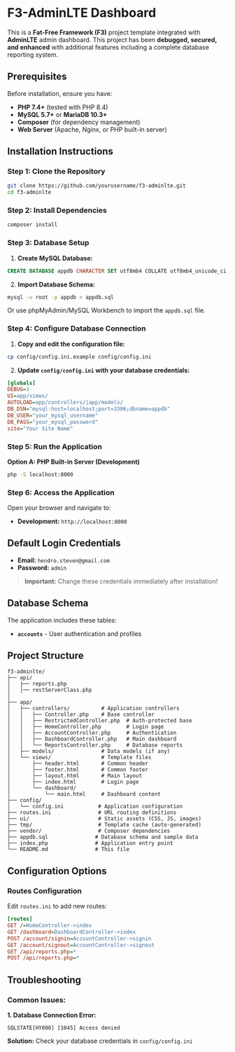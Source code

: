 # F3-AdminLTE Dashboard

This is a **Fat-Free Framework (F3)** project template integrated with **AdminLTE** admin dashboard. This project has been **debugged, secured, and enhanced** with additional features including a complete database reporting system.


## Prerequisites

Before installation, ensure you have:

- **PHP 7.4+** (tested with PHP 8.4)
- **MySQL 5.7+** or **MariaDB 10.3+**
- **Composer** (for dependency management)
- **Web Server** (Apache, Nginx, or PHP built-in server)

## Installation Instructions

### Step 1: Clone the Repository
```bash
git clone https://github.com/yourusername/f3-adminlte.git
cd f3-adminlte
```

### Step 2: Install Dependencies
```bash
composer install
```

### Step 3: Database Setup

1. **Create MySQL Database:**
```sql
CREATE DATABASE appdb CHARACTER SET utf8mb4 COLLATE utf8mb4_unicode_ci;
```

2. **Import Database Schema:**
```bash
mysql -u root -p appdb < appdb.sql
```

Or use phpMyAdmin/MySQL Workbench to import the `appdb.sql` file.

### Step 4: Configure Database Connection

1. **Copy and edit the configuration file:**
```bash
cp config/config.ini.example config/config.ini
```

2. **Update `config/config.ini` with your database credentials:**
```ini
[globals]
DEBUG=3
UI=app/views/
AUTOLOAD=app/controllers/|app/models/
DB_DSN="mysql:host=localhost;port=3306;dbname=appdb"
DB_USER="your_mysql_username"
DB_PASS="your_mysql_password"
site="Your Site Name"
```

### Step 5: Run the Application

**Option A: PHP Built-in Server (Development)**
```bash
php -S localhost:8000
```

### Step 6: Access the Application

Open your browser and navigate to:
- **Development:** `http://localhost:8000`

## Default Login Credentials

- **Email:** `hendro.steven@gmail.com`
- **Password:** `admin`

> **Important:** Change these credentials immediately after installation!

## Database Schema

The application includes these tables:

- **`accounts`** - User authentication and profiles

## Project Structure

```
f3-adminlte/
├── api/
│   ├── reports.php          
│   │── restServerClass.php    
│   
├── app/
│   ├── controllers/          # Application controllers
│   │   ├── Controller.php    # Base controller
│   │   ├── RestrictedController.php  # Auth-protected base
│   │   ├── HomeController.php        # Login page
│   │   ├── AccountController.php     # Authentication
│   │   ├── DashboardController.php   # Main dashboard
│   │   └── ReportsController.php     # Database reports
│   ├── models/               # Data models (if any)
│   └── views/                # Template files
│       ├── header.html       # Common header
│       ├── footer.html       # Common footer
│       ├── layout.html       # Main layout
│       ├── index.html        # Login page
│       └── dashboard/
│           └── main.html     # Dashboard content
├── config/
│   └── config.ini           # Application configuration
├── routes.ini               # URL routing definitions
├── ui/                      # Static assets (CSS, JS, images)
├── tmp/                     # Template cache (auto-generated)
├── vendor/                  # Composer dependencies
├── appdb.sql               # Database schema and sample data
├── index.php               # Application entry point
└── README.md               # This file
```

## Configuration Options


### Routes Configuration
Edit `routes.ini` to add new routes:
```ini
[routes]
GET /=HomeController->index
GET /dashboard=DashboardController->index
POST /account/signin=AccountController->signin
GET /account/signout=AccountController->signout
GET /api/reports.php=*
POST /api/reports.php=*
```

## Troubleshooting

### Common Issues:

**1. Database Connection Error:**
```
SQLSTATE[HY000] [1045] Access denied
```
**Solution:** Check your database credentials in `config/config.ini`


